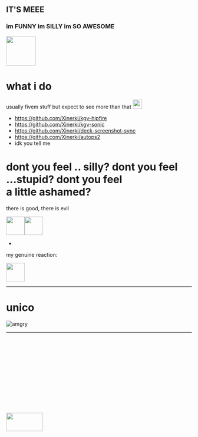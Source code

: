 ## IT'S MEEE
### im FUNNY im SILLY im SO AWESOME
<img src="https://b.catgirlsare.sexy/8T1Y2LlSKH_g.jpg" height=80/>

# what i do
usually fivem stuff but expect to see more than that <img src="https://b.catgirlsare.sexy/dOh-uXr53Pt1.gif" height=25/>
- https://github.com/Xinerki/kgv-hipfire
- https://github.com/Xinerki/kgv-sonic
- https://github.com/Xinerki/deck-screenshot-sync
- https://github.com/Xinerki/autops2
- idk you tell me

# dont you feel ..  silly? dont you feel ...stupid? dont you feel  <br>    a little ashamed?
there is good, there is evil

<img src="https://b.catgirlsare.sexy/0lyFcE80OPTF.gif" height=50/><img src="https://b.catgirlsare.sexy/EFV6qhoPaGSx.png" height=50/>

-

my genuine reaction:

<img src="https://b.catgirlsare.sexy/UltrEWfts8b8.png" height=50/>

---
# unico
![amgry](https://b.catgirlsare.sexy/kdUQirur_Wlx.jpg)

---
<br>
<br>
<br>
<br>
<br>
<br>
<br>
<br>
<br>
<br>
<br>
<br>
<img src="https://b.catgirlsare.sexy/9cZf56WnObQv.gif" height=50 width=100/>